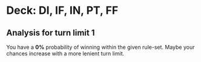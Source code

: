 # Deck: DI, IF, IN, PT, FF
## Analysis for turn limit 1
You have a **0%** probability of winning within the given rule-set. Maybe your chances increase with a more lenient turn limit.